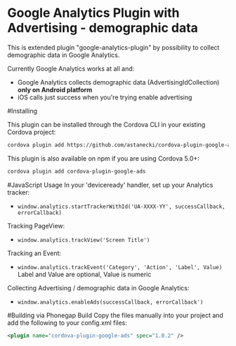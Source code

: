Google Analytics Plugin with Advertising - demographic data
=======================

This is extended plugin "google-analytics-plugin" by possibility to collect demographic data in Google Analytics.

Currently Google Analytics works at all and:
* Google Analytics collects demographic data (AdvertisingIdCollection) __only on Android platform__
* iOS calls just success when you're trying enable advertising

#Installing

This plugin can be installed through the Cordova CLI in your existing Cordova project:
```bash
cordova plugin add https://github.com/astanecki/cordova-plugin-google-ads.git
```

This plugin is also available on npm if you are using Cordova 5.0+:
```bash
cordova plugin add cordova-plugin-google-ads
```

#JavaScript Usage
In your 'deviceready' handler, set up your Analytics tracker:
* `window.analytics.startTrackerWithId('UA-XXXX-YY', successCallback, errorCallback)`

Tracking PageView:
* `window.analytics.trackView('Screen Title')`

Tracking an Event:
* `window.analytics.trackEvent('Category', 'Action', 'Label', Value)`
Label and Value are optional, Value is numeric

Collecting Advertising / demographic data in Google Analytics:
* `window.analytics.enableAds(successCallback, errorCallback')`

#Building via Phonegap Build
Copy the files manually into your project and add the following to your config.xml files:
```xml
<plugin name="cordova-plugin-google-ads" spec="1.0.2" />
```